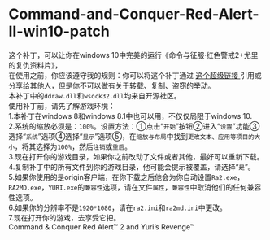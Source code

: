 # Command-and-Conquer-Red-Alert-II-win10-patch<br>
这个补丁，可以让你在windows 10中完美的运行《命令与征服·红色警戒2+尤里的复仇资料片》，<br>
在使用之前，你应该遵守我的规则：你可以将这个补丁通过 [ 这个超级链接 ]( https://github.com/873578156/Command-and-Conquer-Red-Alert-II-win10-patch )引用或分享给其他人，但是你不可以做有关于转载、复制、盗窃的举动。<br>
本补丁中的`ddraw.dll`和`wsock32.dll`均来自开源社区。<br>
使用补丁前，请先了解游戏环境：<br>
  1.本补丁在windows 8和windows 8.1中也可以用，不仅仅局限于windows 10.<br>
  2.系统的缩放必须是：`100%`。设置方法：①点击“`开始`”按钮②进入“`设置`”功能③选择“`系统`”选项④选择“`显示`”选项⑤，在`缩放与布局`中找到`更改文本、应用等项目的大小`，将其选择为`100%`，然后`注销`或`重启`。<br>
  3.现在打开你的游戏目录，如果你之前改动了文件或者其他，最好可以重新下载。<br>
  4.复制补丁中的所有文件到你的游戏目录，他可能会提示被覆盖，请选择“`是`”。<br>
  5.如果你使用的是origin客户端，在你下载之后他会为你自动设置`Ra2.exe`，`RA2MD.exe`，`YURI.exe`的`兼容性`选项，请在文件`属性`，`兼容性`中取消他们的任何兼容性选项。<br>
  6.如果你的分辨率不是`1920*1080`，请在`ra2.ini`和`ra2md.ini`中更改。<br>
  7.现在打开你的游戏，去享受它把。<br>
Command & Conquer Red Alert™ 2 and Yuri’s Revenge™
